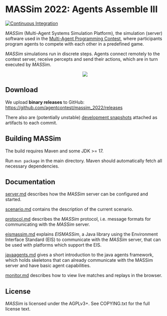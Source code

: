 MASSim 2022: Agents Assemble III
================================

[![Continuous Integration](https://github.com/agentcontest/massim_2020/workflows/Continuous%20Integration/badge.svg)](https://github.com/agentcontest/massim_2020/actions?query=workflow%3A%22Continuous+Integration%22)

_MASSim_ (Multi-Agent Systems Simulation Platform), the simulation (server)
software used in the
[Multi-Agent Programming Contest](https://multiagentcontest.org/),
where participants program agents to compete with each other in a
predefined game.

_MASSim_ simulations run in discrete steps. Agents connect remotely to the
contest server, receive percepts and send their actions, which are in turn
executed by _MASSim_.

<p align="center">
  <img src="https://multiagentcontest.org/2019/banner.png">
</p>

Download
--------

We upload **binary releases** to GitHub: https://github.com/agentcontest/massim_2022/releases

There also are (potentially unstable) [development snapshots](https://github.com/agentcontest/massim_2022/actions?query=workflow%3A%22Continuous+Integration%22) attached as artifacts to each commit.

Building MASSim
---------------

The build requires Maven and some JDK >= 17.

Run `mvn package` in the main directory. Maven should automatically
fetch all necessary dependencies.

Documentation
-------------

[server.md](docs/server.md) describes how the _MASSim_ server can be configured and started.

[scenario.md](docs/scenario.md) contains the description of the current scenario.

[protocol.md](docs/protocol.md) describes the _MASSim_ protocol, i.e. message formats for communicating with the _MASSim_ server.

[eismassim.md](docs/eismassim.md) explains _EISMASSim_, a Java library using the Environment Interface Standard (EIS) to communicate with the _MASSim_ server, that can be used with platforms which support the EIS.

[javaagents.md](docs/javaagents.md) gives a short introduction to the java agents framework, which holds skeletons that can already communicate with the MASSim server and have basic agent capabilities.

[monitor.md](docs/monitor.md) describes how to view live matches and replays in the browser.

License
-------

_MASSim_ is licensed under the AGPLv3+. See COPYING.txt for the full
license text.
